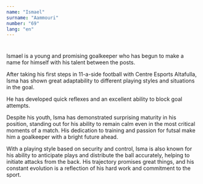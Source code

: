 ```yaml
---
name: "Ismael"
surname: "Aammouri"
number: "69"
lang: "en"
---
```


#

Ismael is a young and promising goalkeeper who has begun to make a name for himself with his talent between the posts.

After taking his first steps in 11-a-side football with Centre Esports Altafulla, Isma has shown great adaptability to different playing styles and situations in the goal.

He has developed quick reflexes and an excellent ability to block goal attempts.

Despite his youth, Isma has demonstrated surprising maturity in his position, standing out for his ability to remain calm even in the most critical moments of a match. His dedication to training and passion for futsal make him a goalkeeper with a bright future ahead.

With a playing style based on security and control, Isma is also known for his ability to anticipate plays and distribute the ball accurately, helping to initiate attacks from the back. His trajectory promises great things, and his constant evolution is a reflection of his hard work and commitment to the sport.
